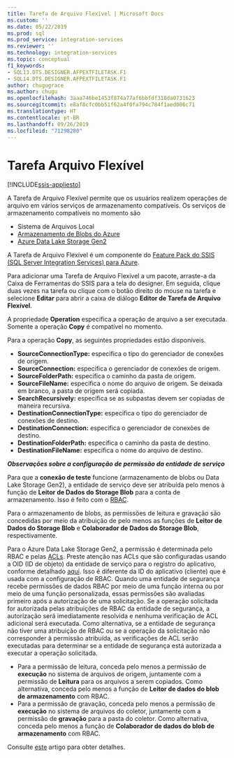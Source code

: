 ```yaml
---
title: Tarefa de Arquivo Flexível | Microsoft Docs
ms.custom: ''
ms.date: 05/22/2019
ms.prod: sql
ms.prod_service: integration-services
ms.reviewer: ''
ms.technology: integration-services
ms.topic: conceptual
f1_keywords:
- SQL13.DTS.DESIGNER.AFPEXTFILETASK.F1
- SQL14.DTS.DESIGNER.AFPEXTFILETASK.F1
author: chugugrace
ms.author: chugu
ms.openlocfilehash: 3aaa746be1453f874a77af6bbfdf318da0731623
ms.sourcegitcommit: e8af8cfc0bb51f62a4f0fa794c784f1aed006c71
ms.translationtype: HT
ms.contentlocale: pt-BR
ms.lasthandoff: 09/26/2019
ms.locfileid: "71298280"
---
```

# <a name="flexible-file-task"></a>Tarefa Arquivo Flexível

[!INCLUDE[ssis-appliesto](../../includes/ssis-appliesto-ssvrpluslinux-asdb-asdw-xxx.md)]

A Tarefa de Arquivo Flexível permite que os usuários realizem operações de arquivo em vários serviços de armazenamento compatíveis.
Os serviços de armazenamento compatíveis no momento são

- Sistema de Arquivos Local
- [Armazenamento de Blobs do Azure](https://azure.microsoft.com/services/storage/blobs/)
- [Azure Data Lake Storage Gen2](https://docs.microsoft.com/azure/storage/blobs/data-lake-storage-introduction)

A Tarefa de Arquivo Flexível é um componente do [Feature Pack do SSIS (SQL Server Integration Services) para Azure](../../integration-services/azure-feature-pack-for-integration-services-ssis.md).

Para adicionar uma Tarefa de Arquivo Flexível a um pacote, arraste-a da Caixa de Ferramentas do SSIS para a tela do designer. Em seguida, clique duas vezes na tarefa ou clique com o botão direito do mouse na tarefa e selecione **Editar** para abrir a caixa de diálogo **Editor de Tarefa de Arquivo Flexível**.

A propriedade **Operation** especifica a operação de arquivo a ser executada.
Somente a operação **Copy** é compatível no momento.

Para a operação **Copy**, as seguintes propriedades estão disponíveis.

- **SourceConnectionType:** especifica o tipo do gerenciador de conexões de origem.
- **SourceConnection:** especifica o gerenciador de conexões de origem.
- **SourceFolderPath:** especifica o caminho da pasta de origem.
- **SourceFileName:** especifica o nome do arquivo de origem. Se deixada em branco, a pasta de origem será copiada.
- **SearchRecursively:** especifica se as subpastas devem ser copiadas de maneira recursiva.
- **DestinationConnectionType:** especifica o tipo do gerenciador de conexões de destino.
- **DestinationConnection:** especifica o gerenciador de conexões de destino.
- **DestinationFolderPath:** especifica o caminho da pasta de destino.
- **DestinationFileName:** especifica o nome do arquivo de destino.

***Observações sobre a configuração de permissão da entidade de serviço***

Para que a **conexão de teste** funcione (armazenamento de blobs ou Data Lake Storage Gen2), a entidade de serviço deve ser atribuída pelo menos à função de **Leitor de Dados do Storage Blob** para a conta de armazenamento.
Isso é feito com o [RBAC](https://docs.microsoft.com/azure/storage/common/storage-auth-aad-rbac-portal#assign-rbac-roles-using-the-azure-portal).

Para o armazenamento de blobs, as permissões de leitura e gravação são concedidas por meio da atribuição de pelo menos as funções de **Leitor de Dados do Storage Blob** e **Colaborador de Dados do Storage Blob**, respectivamente.

Para o Azure Data Lake Storage Gen2, a permissão é determinada pelo RBAC e pelas [ACLs](https://docs.microsoft.com/azure/storage/blobs/data-lake-storage-how-to-set-permissions-storage-explorer).
Preste atenção nas ACLs que são configuradas usando a OID (ID de objeto) da entidade de serviço para o registro do aplicativo, conforme detalhado [aqui](https://docs.microsoft.com/azure/storage/blobs/data-lake-storage-access-control#how-do-i-set-acls-correctly-for-a-service-principal).
Isso é diferente da ID do aplicativo (cliente) que é usada com a configuração de RBAC.
Quando uma entidade de segurança recebe permissões de dados RBAC por meio de uma função interna ou por meio de uma função personalizada, essas permissões são avaliadas primeiro após a autorização de uma solicitação.
Se a operação solicitada for autorizada pelas atribuições de RBAC da entidade de segurança, a autorização será imediatamente resolvida e nenhuma verificação de ACL adicional será executada.
Como alternativa, se a entidade de segurança não tiver uma atribuição de RBAC ou se a operação da solicitação não corresponder à permissão atribuída, as verificações de ACL serão executadas para determinar se a entidade de segurança está autorizada a executar a operação solicitada.

- Para a permissão de leitura, conceda pelo menos a permissão de **execução** no sistema de arquivos de origem, juntamente com a permissão de **Leitura** para os arquivos a serem copiados. Como alternativa, conceda pelo menos a função de **Leitor de dados do blob de armazenamento** com RBAC.
- Para a permissão de gravação, conceda pelo menos a permissão de **execução** no sistema de arquivos do coletor, juntamente com a permissão de **gravação** para a pasta do coletor. Como alternativa, conceda pelo menos a função de **Colaborador de dados do blob de armazenamento** com RBAC.

Consulte [este](https://docs.microsoft.com/azure/storage/blobs/data-lake-storage-access-control) artigo para obter detalhes.
